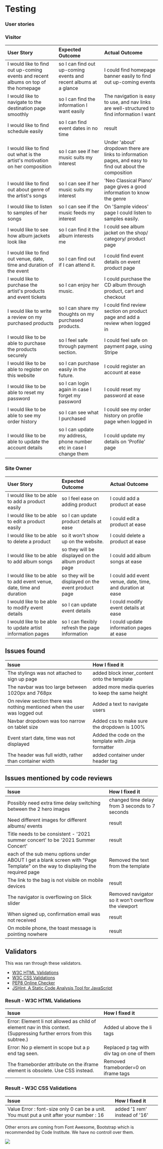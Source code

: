 # Testing

### User stories
### Visitor
| User Story    | Expected Outcome  | Actual Outcome | 
|:------------- |:---------------|:--------------------|
| I would like to find out up-coming events and recent albums on top of the homepage | so I can find out up-coming events and recent albums at a glance   | I could find homepage banner easily to find out up-coming events |
| I would like to navigate to the destination page smoothly | so I can find the information I want easily  |   The navigation is easy to use, and nav links are well-structured to find information I want               |
| I would like to find schedule easily | so I can find event dates in no time   |  result|
| I would like to find out what is the artist's motivation on her composition | so I can see if her music suits my interest     |  Under 'about' dropdown there are links to information pages, and easy to find out about the composition |
| I would like to find out about genre of the artist's songs  | so I can see if her music suits my interest |  'Neo Classical Piano' page gives a good information to know the genre |
| I would like to listen to samples of her songs	  | so I can see if the music feeds my interest |  On 'Sample videos' page I could listen to samples easily.  |
| I would like to see how album jackets look like	  | so I can find it the album interests me |  I could see album jacket on the shop/ category/ product page |
| I would like to find out venue, date, time and duration of the event  | so I can find out if I can attend it. |  I could find event details on event product page |
| I would like to purchase the artist's products and event tickets  | so I can enjoy her music. |  I could purchase the CD album through product, cart and checkout |
| I would like to write a review on my purchased products  | so I can share my thoughts on my purchased products.   |  I could find review section on product page and add a review when logged in |
| 	I would like to be able to purchase the products securely  | so I feel safe through payment section.|  I could feel safe on payment page, using Stripe |
| I would like to be able to register on this website  | so I can purchase easily in the future. |  I could register an account at ease |
| I would like to be able to reset my password	  | so I can login again in case I forget my password|  I could reset my password at ease |
| I would like to be able to see my order history	  | so I can see what I purchased |  I could see my order history on profile page when logged in |
| I would like to be able to update the account details	  | so I can update my address, phone number etc in case I change them   |  I could update my details on 'Profile' page |



### Site Owner
| User Story    | Expected Outcome  | Actual Outcome | 
|:------------- |:---------------|:--------------------|
| I would like to be able to add a product easily | so I feel ease on adding product | I could add a product at ease |
| I would like to be able to edit a product easily	 | so I can update product details at ease | I could edit a product at ease |
| I would like to be able to delete a product	 | so it won't show up on the website. | I could delete a product at ease |
| I would like to be able to add album songs | so they will be displayed on the album product page | I could add album songs at ease |
| I would like to be able to add event venue, date, time and duration | so they will be displayed on the event product page | I could add event venue, date, time, and duration at ease |
| I would like to be able to modify event details	 | so I can update event details | I could modify event details at ease |
| I would like to be able to update artist information pages | so I can flexibly refresh the page information | I could update information pages at ease |


## Issues found
| Issue    | How I fixed it  |
|:------------- |:---------------|
|The stylings was not attached to sign up page | added block inner_content onto the template |
|The navbar was too large between 1020px and 768px| added more media queries to keep the same height |
|On review section there was nothing mentioned when the user was logged out | Added a text to navigate users|
|Navbar dropdown was too narrow on tablet size | Added css to make sure the dropdown is 100%|
|Event start date, time was not displayed | Added the code on the template with Jinja formatter|
|The header was full width, rather than container width | added container under header tag|

## Issues mentioned by code reviews

| Issue    | How I fixed it  |
|:------------- |:---------------|
|Possibly need extra time delay switching between the 2 hero images | changed time delay from 3 seconds to 7 seconds |
|Need different images for different albums/ events|result|
|Title needs to be consistent - '2021 summer concert' to be '2021 Summer Concert'|result|
|each of the sub menu options under ABOUT I get a blank screen with "Page Template" on the way to displaying the required page| Removed the text from the template |
|The link to the bag is not visible on mobile devices|result|
|The navigator is overflowing on Slick slider| Removed navigator so it won't overflow the viewport|
|When signed up, confirmation email was not received|result|
|On mobile phone, the toast message is pointing nowhere|result|



## Validators
This was ran through these validators.

<ul>
<li><a href="https://validator.w3.org/" target="_blank">W3C HTML Validations</a></li>
<li><a href="https://jigsaw.w3.org/css-validator/" target="_blank">W3C CSS Validations</a></li>
<li><a href="http://pep8online.com/" target="_blank">PEP8 Online Checker</a></li>
<li><a href="http://jshint.com/" target="_blank">JSHint, A Static Code Analysis Tool for JavaScript</a></li>
</ul>

### Result - W3C HTML Validations

| Issue    | How I fixed it  |
|:------------- |:---------------|
|Error: Element li not allowed as child of element nav in this context. (Suppressing further errors from this subtree.) | Added ul above the li tags|
|Error: No p element in scope but a p end tag seen.| Replaced p tag with div tag on one of them |
|The frameborder attribute on the iframe element is obsolete. Use CSS instead.| Removed frameborder=0 on iframe tags |

### Result - W3C CSS Validations
| Issue    | How I fixed it  |
|:------------- |:---------------|
|Value Error : font-size only 0 can be a unit. You must put a unit after your number : 16| added '1 rem' instead of '16'|


Other errors are coming from Font Awesome, Bootstrap which is recommended by Code Institute. We have no controll over them.

<img src="https://res.cloudinary.com/machikolacey/image/upload/v1616623997/milestone4/w3ccss_xirbio.png" />